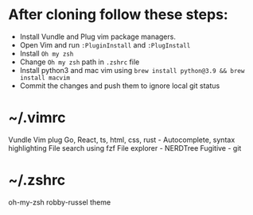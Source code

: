 # After cloning follow these steps:

- Install Vundle and Plug vim package managers.
- Open Vim and run `:PluginInstall` and `:PlugInstall`
- Install `Oh my zsh`
- Change `Oh my zsh` path in `.zshrc` file
- Install python3 and mac vim using `brew install python@3.9 && brew install macvim`
- Commit the changes and push them to ignore local git status 


# ~/.vimrc

Vundle
Vim plug
Go, React, ts, html, css, rust - Autocomplete, syntax highlighting
File search using fzf
File explorer - NERDTree
Fugitive - git

# ~/.zshrc

oh-my-zsh
robby-russel theme

